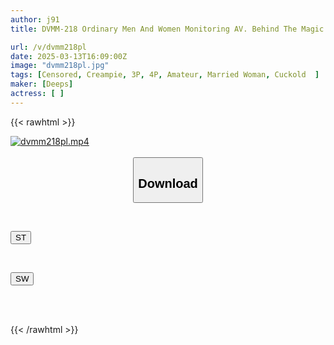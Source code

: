```yaml
---
author: j91
title: DVMM-218 Ordinary Men And Women Monitoring AV. Behind The Magic Mirror Are Their Loving Husbands! Two Busty Mommy Friends Take The Virginity Of A Virgin They Met For The First Time! Two Long-lost Wives Who Are Hot For A Huge Dick Much Bigger Than Their Husbands Fight Over The Dick In A Harem Reverse Threesome With Continuous Creampies!

url: /v/dvmm218pl
date: 2025-03-13T16:09:00Z
image: "dvmm218pl.jpg"
tags: [Censored, Creampie, 3P, 4P, Amateur, Married Woman, Cuckold	]
maker: [Deeps]
actress: [ ]
---
```



{{< rawhtml >}}

<div class="video" data-videoid="3BBQdr3k3oidBLk">
    <a href="javascript:;">
        <img src="/v/dvmm218pl/dvmm218pl.jpg" width="WIDTH" height="HEIGHT" alt="dvmm218pl.mp4" loading="lazy">
    </a>
</div>

<script type="text/javascript" src="https://j91.asia/asset/on-demand-st.js"></script>

<br>
  <link rel="stylesheet" href="https://j91.asia/asset/bs5.css">
  
  <center>
  <button class="btn btn-primary" type="button" data-bs-toggle="collapse" data-bs-target=".multi-collapse" aria-expanded="false" aria-controls="multiCollapseExample1 multiCollapseExample2"><h2>Download</h2></button></center>
</p>
<div class="row">
  <div class="col">
    <div class="collapse multi-collapse" id="multiCollapseExample1">
      <div class="card card-body">
	      	      <br>
<div class="buttons">  
<p><a href="/v/dvmm218pl/st.html" target="_blank"><button class="btn-hover color-3"><i class="fa fa-download"></i> ST</button></a></p></div>
    </div>
  </div>
</div>
  <div class="col">
    <div class="collapse multi-collapse" id="multiCollapseExample2">
      <div class="card card-body">
	      <br>
<div class="buttons">
<p><a href="/v/dvmm218pl/sw.html" target="_blank"><button class="btn-hover color-2"><i class="fa fa-download"></i> SW</button></a></p></div>
<br><br>
      </div>
    </div>
  </div>
</div>

{{< /rawhtml >}}